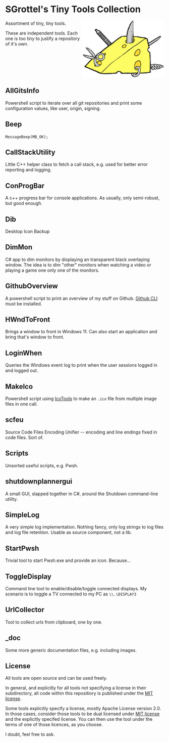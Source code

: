 # SGrottel's Tiny Tools Collection
<img align="right" src="./_doc/swiss%20army%20cheese.png" alt="Swiss Army Cheese">

Assortment of tiny, tiny tools.

These are independent tools.
Each one is too tiny to justify a repository of it's own.

<br clear="both"/>

## AllGitsInfo
Powershell script to iterate over all git repositories and print some configuration values, like user, origin, signing.

## Beep
`MessageBeep(MB_OK);`

## CallStackUtility
Little C++ helper class to fetch a call stack, e.g. used for better error reporting and logging.

## ConProgBar
A c++ progress bar for console applications.
As usually, only semi-robust, but good enough.

## Dib
Desktop Icon Backup

## DimMon
C# app to dim monitors by displaying an transparent black overlaying window.
The idea is to dim "other" monitors when watching a video or playing a game one only one of the monitors.

## GithubOverview
A powershell script to print an overview of my stuff on Github.
[Github CLI](https://cli.github.com/) must be installed.

## HWndToFront
Brings a window to front in Windows 11.
Can also start an application and bring that's window to front.

## LoginWhen
Queries the Windows event log to print when the user sessions logged in and logged out.

## MakeIco
Powershell script using [IcoTools](https://github.com/jtippet/IcoTools) to make an `.ico` file from multiple image files in one call.

## scfeu
Source Code Files Encoding Unifier -- encoding and line endings fixed in code files. Sort of.

## Scripts
Unsorted useful scripts, e.g. Pwsh.

## shutdownplannergui
A small GUI, slapped together in C#, around the Shutdown command-line utility.

## SimpleLog
A very simple log implementation.
Nothing fancy, only log strings to log files and log file retention.
Usable as source component, not a lib.

## StartPwsh
Trivial tool to start Pwsh.exe and provide an icon. Because...

## ToggleDisplay
Command line tool to enable/disable/toggle connected displays.
My scenario is to toggle a TV connected to my PC as `\\.\DISPLAY3`

## UrlCollector
Tool to collect urls from clipboard, one by one.

## _doc
Some more generic documentation files, e.g. including images.

## License
All tools are open source and can be used freely.

In general, and explicitly for all tools not specifying a license in their subdirectory, all code within this repositiory is published under the [MIT license](./LICENSE).

Some tools explicitly specify a license, mostly Apache License version 2.0.
In those cases, consider those tools to be dual licensed under [MIT license](./LICENSE) and the explicitly specifed license.
You can then use the tool under the terms of one of those licences, as you choose.

I doubt, feel free to ask.
